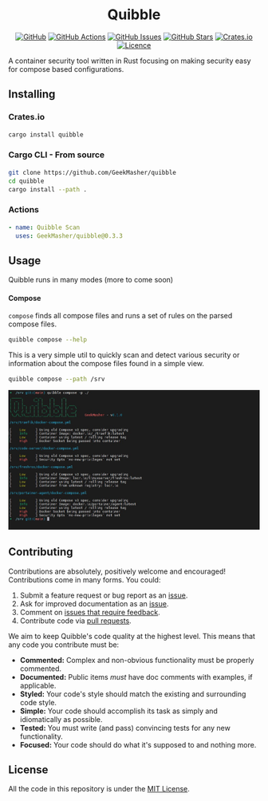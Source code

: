 <div align="center">
<h1>Quibble</h1>

[![GitHub](https://img.shields.io/badge/github-%23121011.svg?style=for-the-badge&logo=github&logoColor=white)](https://github.com/GeekMasher/quibble)
[![GitHub Actions](https://img.shields.io/github/actions/workflow/status/geekmasher/quibble/rust.yml?style=for-the-badge)](https://github.com/GeekMasher/quibble/actions/workflows/rust.yml?query=branch%3Amain)
[![GitHub Issues](https://img.shields.io/github/issues/geekmasher/quibble?style=for-the-badge)](https://github.com/GeekMasher/quibble/issues)
[![GitHub Stars](https://img.shields.io/github/stars/geekmasher/quibble?style=for-the-badge)](https://github.com/GeekMasher/quibble)
[![Crates.io](https://img.shields.io/crates/d/quibble?style=for-the-badge)](https://crates.io/crates/quibble/)
[![Licence](https://img.shields.io/github/license/Ileriayo/markdown-badges?style=for-the-badge)](./LICENSE)

</div>

A container security tool written in Rust focusing on making security easy for compose based configurations.

## Installing

### Crates.io

```bash
cargo install quibble
```

### Cargo CLI - From source

```bash
git clone https://github.com/GeekMasher/quibble
cd quibble
cargo install --path .
```

### Actions

```yml
- name: Quibble Scan
  uses: GeekMasher/quibble@0.3.3
```

## Usage

Quibble runs in many modes (more to come soon)

#### Compose

`compose` finds all compose files and runs a set of rules on the parsed compose files.

```bash
quibble compose --help
```

This is a very simple util to quickly scan and detect various security or information about the compose files found in a simple view.

```bash
quibble compose --path /srv
```

![screenshot of quibble on a directory containing many different compose files](./assets/quibble-output1.jpg)

## Contributing

Contributions are absolutely, positively welcome and encouraged!
Contributions come in many forms. You could:

1. Submit a feature request or bug report as an [issue].
2. Ask for improved documentation as an [issue].
3. Comment on [issues that require feedback].
4. Contribute code via [pull requests].

[issue]: https://github.com/GeekMasher/quibble/issues
[issues that require feedback]: https://github.com/GeekMasher/quibble/issues?q=is%3Aissue+is%3Aopen+label%3A%22feedback+wanted%22
[pull requests]: https://github.com/GeekMasher/quibble/pulls

We aim to keep Quibble's code quality at the highest level. This means that any
code you contribute must be:

- **Commented:** Complex and non-obvious functionality must be properly
  commented.
- **Documented:** Public items _must_ have doc comments with examples, if
  applicable.
- **Styled:** Your code's style should match the existing and surrounding code
  style.
- **Simple:** Your code should accomplish its task as simply and
  idiomatically as possible.
- **Tested:** You must write (and pass) convincing tests for any new
  functionality.
- **Focused:** Your code should do what it's supposed to and nothing more.

## License

All the code in this repository is under the [MIT License](./LICENSE).
